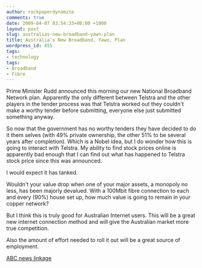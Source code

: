 ```yaml
---
author: rockpaperdynamite
comments: true
date: 2009-04-07 03:54:33+00:00 +1000
layout: post
slug: australias-new-broadband-yawn-plan
title: Australia's New Broadband, Yawn, Plan
wordpress_id: 455
tags:
- technology
tags:
- Broadband
- Fibre
---
```


Prime Minister Rudd announced this morning our new National Broadband Network plan. Apparently the only different between Telstra and the other players in the tender process was that Telstra worked out they couldn't make a worthy tender before submitting, everyone else just submitted something anyway.




So now that the government has no worthy tenders they have decided to do it them selves (with 49% private ownership, the other 51% to be several years after completion). Which is a Nobel idea, but I do wonder how this is going to interact with Telstra. My ability to find stock prices online is apparently bad enough that I can find out what has happened to Telstra stock price since this was announced.




I would expect it has tanked.

<!-- more -->


Wouldn't your value drop when one of your major assets, a monopoly no less, has been majorly devalued. With a 100Mbit fibre connection to each and every (90%) house set up, how much value is going to remain in your copper network?




But I think this is truly good for Australian Internet users. This will be a great new internet connection method and will give the Australian market more true competition.




Also the amount of effort needed to roll it out will be a great source of employment.




[ABC news linkage](http://www.abc.net.au/news/stories/2009/04/07/2536726.htm)



